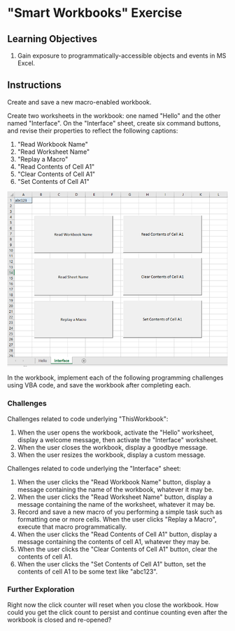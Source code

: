# "Smart Workbooks" Exercise

## Learning Objectives

  1. Gain exposure to programmatically-accessible objects and events in MS Excel.

## Instructions

Create and save a new macro-enabled workbook.

Create two worksheets in the workbook: one named "Hello" and the other named "Interface". On the "Interface" sheet, create six command buttons, and revise their properties to reflect the following captions:

  1. "Read Workbook Name"
  2. "Read Worksheet Name"
  3. "Replay a Macro"
  4. "Read Contents of Cell A1"
  5. "Clear Contents of Cell A1"
  6. "Set Contents of Cell A1"

![A screenshot of an Excel workbook containing two sheets. On the active sheet, there are six command buttons.](/img/exercises/smart-workbooks/example-interface.png)

In the workbook, implement each of the following programming challenges using VBA code, and save the workbook after completing each.

### Challenges

Challenges related to code underlying "ThisWorkbook":

  1. When the user opens the workbook, activate the "Hello" worksheet, display a welcome message, then activate the "Interface" worksheet.
  2. When the user closes the workbook, display a goodbye message.
  3. When the user resizes the workbook, display a custom message.

Challenges related to code underlying the "Interface" sheet:

  1. When the user clicks the "Read Workbook Name" button, display a message containing the name of the workbook, whatever it may be.
  2. When the user clicks the "Read Worksheet Name" button, display a message containing the name of the worksheet, whatever it may be.
  3. Record and save a new macro of you performing a simple task such as formatting one or more cells. When the user clicks "Replay a Macro", execute that macro programmatically.
  4. When the user clicks the "Read Contents of Cell A1" button, display a message containing the contents of cell A1, whatever they may be.
  5. When the user clicks the "Clear Contents of Cell A1" button, clear the contents of cell A1.
  6. When the user clicks the "Set Contents of Cell A1" button, set the contents of cell A1 to be some text like "abc123".

### Further Exploration

Right now the click counter will reset when you close the workbook. How could you get the click count to persist and continue counting even after the workbook is closed and re-opened?
